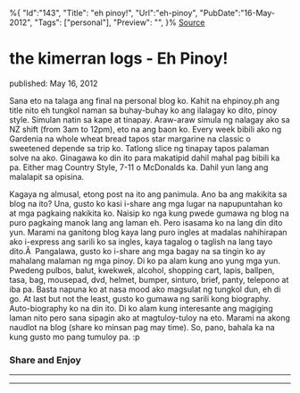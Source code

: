 ﻿%{
    "Id":"143",
    "Title": "eh pinoy!",
    "Url":"eh-pinoy",
    "PubDate":"16-May-2012",
    "Tags": ["personal"],
    "Preview": "",
}%
[Source](http://markhughneri.com/blog/397/eh-pinoy/ "Permalink to the kimerran logs - Eh Pinoy!")

# the kimerran logs - Eh Pinoy!

published: May 16, 2012

Sana eto na talaga ang final na personal blog ko. Kahit na ehpinoy.ph ang title nito eh tungkol naman sa buhay-buhay ko ang ilalagay ko dito, pinoy style. Simulan natin sa kape at tinapay. Araw-araw simula ng nalagay ako sa NZ shift (from 3am to 12pm), eto na ang baon ko. Every week bibili ako ng Gardenia na whole wheat bread tapos star margarine na classic o sweetened depende sa trip ko. Tatlong slice ng tinapay tapos palaman solve na ako. Ginagawa ko din ito para makatipid dahil mahal pag bibili ka pa. Either mag Country Style, 7-11 o McDonalds ka. Dahil yun lang ang malalapit sa opisina.

Kagaya ng almusal, etong post na ito ang panimula. Ano ba ang makikita sa blog na ito? Una, gusto ko kasi i-share ang mga lugar na napupuntahan ko at mga pagkaing nakikita ko. Naisip ko nga kung pwede gumawa ng blog na puro pagkaing manok lang ang laman eh. Pero isasama ko na lang din dito yun. Marami na ganitong blog kaya lang puro ingles at madalas nahihirapan ako i-express ang sarili ko sa ingles, kaya tagalog o taglish na lang tayo dito.Â  Pangalawa, gusto ko i-share ang mga bagay na sa tingin ko ay mahalang malaman ng mga pinoy. Di ko pa alam kung ano yung mga yun. Pwedeng pulbos, balut, kwekwek, alcohol, shopping cart, lapis, ballpen, tasa, bag, mousepad, dvd, helmet, bumper, sinturo, brief, panty, telepono at iba pa. Basta napuna ko at nasa mood ako magsulat ng tungkol dun, eh di go. At last but not the least, gusto ko gumawa ng sarili kong biography. Auto-biography ko na din ito. Di ko alam kung interesante ang magiging laman nito pero sana sipagin ako at magtuloy-tuloy na eto. Marami na akong naudlot na blog (share ko minsan pag may time).
So, pano, bahala ka na kung gusto mo pang tumuloy pa. :p

### Share and Enjoy

* * *

* * *